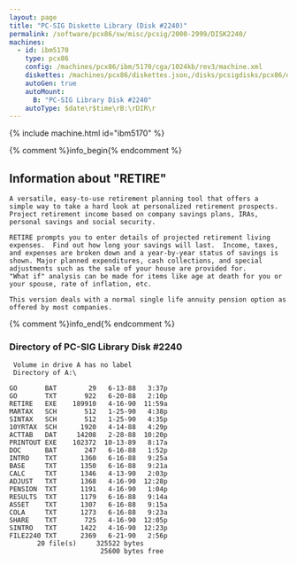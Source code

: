 ```yaml
---
layout: page
title: "PC-SIG Diskette Library (Disk #2240)"
permalink: /software/pcx86/sw/misc/pcsig/2000-2999/DISK2240/
machines:
  - id: ibm5170
    type: pcx86
    config: /machines/pcx86/ibm/5170/cga/1024kb/rev3/machine.xml
    diskettes: /machines/pcx86/diskettes.json,/disks/pcsigdisks/pcx86/diskettes.json
    autoGen: true
    autoMount:
      B: "PC-SIG Library Disk #2240"
    autoType: $date\r$time\rB:\rDIR\r
---
```


{% include machine.html id="ibm5170" %}

{% comment %}info_begin{% endcomment %}

## Information about "RETIRE"

    A versatile, easy-to-use retirement planning tool that offers a
    simple way to take a hard look at personalized retirement prospects.
    Project retirement income based on company savings plans, IRAs,
    personal savings and social security.
    
    RETIRE prompts you to enter details of projected retirement living
    expenses.  Find out how long your savings will last.  Income, taxes,
    and expenses are broken down and a year-by-year status of savings is
    shown. Major planned expenditures, cash collections, and special
    adjustments such as the sale of your house are provided for.
    "What if" analysis can be made for items like age at death for you or
    your spouse, rate of inflation, etc.
    
    This version deals with a normal single life annuity pension option as
    offered by most companies.
{% comment %}info_end{% endcomment %}


### Directory of PC-SIG Library Disk #2240

     Volume in drive A has no label
     Directory of A:\

    GO       BAT        29   6-13-88   3:37p
    GO       TXT       922   6-20-88   2:10p
    RETIRE   EXE    189910   4-16-90  11:59a
    MARTAX   SCH       512   1-25-90   4:38p
    SINTAX   SCH       512   1-25-90   4:35p
    10YRTAX  SCH      1920   4-14-88   4:29p
    ACTTAB   DAT     14208   2-28-88  10:20p
    PRINTOUT EXE    102372  10-13-89   8:17a
    DOC      BAT       247   6-16-88   1:52p
    INTRO    TXT      1360   6-16-88   9:25a
    BASE     TXT      1350   6-16-88   9:21a
    CALC     TXT      1346   4-13-90   2:03p
    ADJUST   TXT      1368   4-16-90  12:28p
    PENSION  TXT      1191   4-16-90   1:04p
    RESULTS  TXT      1179   6-16-88   9:14a
    ASSET    TXT      1307   6-16-88   9:15a
    COLA     TXT      1273   6-16-88   9:23a
    SHARE    TXT       725   4-16-90  12:05p
    SINTRO   TXT      1422   4-16-90  12:23p
    FILE2240 TXT      2369   6-21-90   2:56p
           20 file(s)     325522 bytes
                           25600 bytes free

